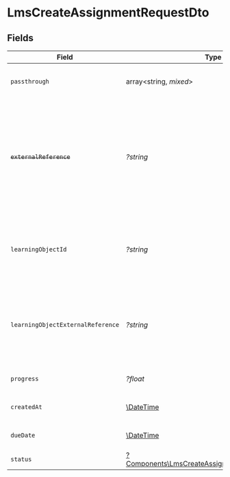 # LmsCreateAssignmentRequestDto


## Fields

| Field                                                                                                                                                                           | Type                                                                                                                                                                            | Required                                                                                                                                                                        | Description                                                                                                                                                                     | Example                                                                                                                                                                         |
| ------------------------------------------------------------------------------------------------------------------------------------------------------------------------------- | ------------------------------------------------------------------------------------------------------------------------------------------------------------------------------- | ------------------------------------------------------------------------------------------------------------------------------------------------------------------------------- | ------------------------------------------------------------------------------------------------------------------------------------------------------------------------------- | ------------------------------------------------------------------------------------------------------------------------------------------------------------------------------- |
| `passthrough`                                                                                                                                                                   | array<string, *mixed*>                                                                                                                                                          | :heavy_minus_sign:                                                                                                                                                              | Value to pass through to the provider                                                                                                                                           | {<br/>"other_known_names": "John Doe"<br/>}                                                                                                                                     |
| ~~`externalReference`~~                                                                                                                                                         | *?string*                                                                                                                                                                       | :heavy_minus_sign:                                                                                                                                                              | : warning: ** DEPRECATED **: This will be removed in a future release, please migrate away from it as soon as possible.<br/><br/>The external reference associated with this assignment | e3gd34-23tr21-er234-345er56                                                                                                                                                     |
| `learningObjectId`                                                                                                                                                              | *?string*                                                                                                                                                                       | :heavy_minus_sign:                                                                                                                                                              | The learning_object_id associated with this assignment. This is not required unless specified in an integration.                                                                | e3gd34-23tr21-er234-345er56                                                                                                                                                     |
| `learningObjectExternalReference`                                                                                                                                               | *?string*                                                                                                                                                                       | :heavy_minus_sign:                                                                                                                                                              | The external reference of the learning object associated with this assignment, this is the main identifier for creating assignments.                                            | learning-content-123                                                                                                                                                            |
| `progress`                                                                                                                                                                      | *?float*                                                                                                                                                                        | :heavy_minus_sign:                                                                                                                                                              | The progress associated with this assigment                                                                                                                                     | 40                                                                                                                                                                              |
| `createdAt`                                                                                                                                                                     | [\DateTime](https://www.php.net/manual/en/class.datetime.php)                                                                                                                   | :heavy_minus_sign:                                                                                                                                                              | The date the assignment was created                                                                                                                                             | 2021-07-21T14:00:00.000Z                                                                                                                                                        |
| `dueDate`                                                                                                                                                                       | [\DateTime](https://www.php.net/manual/en/class.datetime.php)                                                                                                                   | :heavy_minus_sign:                                                                                                                                                              | The date the assignment is due to be completed                                                                                                                                  | 2021-07-21T14:00:00.000Z                                                                                                                                                        |
| `status`                                                                                                                                                                        | [?Components\LmsCreateAssignmentRequestDtoStatus](../../Models/Components/LmsCreateAssignmentRequestDtoStatus.md)                                                               | :heavy_minus_sign:                                                                                                                                                              | The status of the assignment                                                                                                                                                    |                                                                                                                                                                                 |